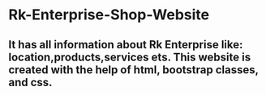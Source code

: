 # Rk-Enterprise-Shop-Website
## It has all information about Rk Enterprise like: location,products,services ets. This website is created with the help of html, bootstrap classes, and css.
